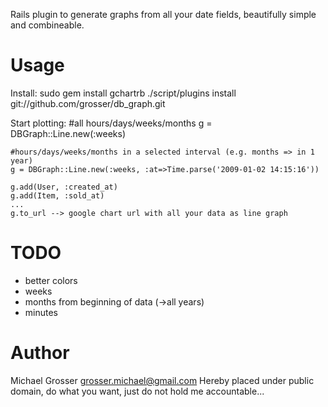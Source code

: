 Rails plugin to generate graphs from all your date fields, beautifully simple and combineable.

Usage
=====
Install:
    sudo gem install gchartrb
    ./script/plugins install git://github.com/grosser/db_graph.git

Start plotting:
    #all hours/days/weeks/months
    g = DBGraph::Line.new(:weeks)

    #hours/days/weeks/months in a selected interval (e.g. months => in 1 year)
    g = DBGraph::Line.new(:weeks, :at=>Time.parse('2009-01-02 14:15:16'))
    
    g.add(User, :created_at)
    g.add(Item, :sold_at)
    ...
    g.to_url --> google chart url with all your data as line graph


TODO
====
 - better colors
 - weeks
 - months from beginning of data (->all years)
 - minutes

Author
======
Michael Grosser
grosser.michael@gmail.com
Hereby placed under public domain, do what you want, just do not hold me accountable...